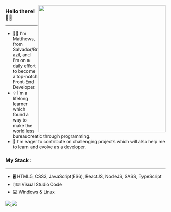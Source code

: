 <img src="https://i.imgur.com/dtxKXrk.png" width="400" height="400" align="right" /></a>

### Hello there! :raising_hand_man:
______
* :technologist: I'm Matthews, from Salvador/Brazil, and i'm on a daily effort to become a top-notch Front-End Developer.
* :bulb: I'm a lifelong learner which found a way to make the world less bureaucreatic through programming.
* :rocket: I'm eager to contribute on challenging projects which will also help me to learn and evolve as a developer.  

### My Stack:
______
* :desktop_computer: HTML5, CSS3, JavaScript(ES6), ReactJS, NodeJS, SASS, TypeScript
* :computer_mouse::keyboard: Visual Studio Code
* :computer: Windows & Linux

<a href="https://www.linkedin.com/in/matheusarb/" target="_blank">
 <img src="https://img.shields.io/badge/LinkedIn-0077B5?style=for-the-badge&logo=linkedin&logoColor=white">
</a>
<a href="mailto:mat.araujoribeiro@gmail.com">
 <img src="https://img.shields.io/badge/Gmail-D14836?style=for-the-badge&logo=gmail&logoColor=white">
</a>



<!--
**matheusarb/matheusarb** is a ✨ _special_ ✨ repository because its `README.md` (this file) appears on your GitHub profile.

Here are some ideas to get you started:

- 🔭 I’m currently working on ...
- 🌱 I’m currently learning ...
- 👯 I’m looking to collaborate on ...
- 🤔 I’m looking for help with ...
- 💬 Ask me about ...
- 📫 How to reach me: ...
- ⚡ Fun fact: ...
-->
